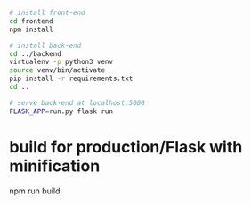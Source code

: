 ``` bash
# install front-end
cd frontend
npm install

# install back-end
cd ../backend
virtualenv -p python3 venv
source venv/bin/activate
pip install -r requirements.txt
cd ..

# serve back-end at localhost:5000
FLASK_APP=run.py flask run
```

# build for production/Flask with minification
npm run build


